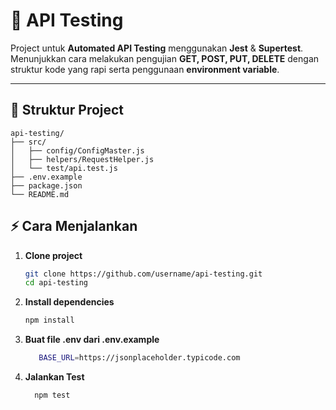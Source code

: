 # 🚀 API Testing

Project untuk **Automated API Testing** menggunakan **Jest** & **Supertest**.  
Menunjukkan cara melakukan pengujian **GET, POST, PUT, DELETE** dengan struktur kode yang rapi serta penggunaan **environment variable**.

---

## 📂 Struktur Project
```
api-testing/
├── src/
│   ├── config/ConfigMaster.js
│   ├── helpers/RequestHelper.js
│   └── test/api.test.js
├── .env.example
├── package.json
└── README.md
```

## ⚡ Cara Menjalankan

1. **Clone project**
   ```bash
   git clone https://github.com/username/api-testing.git
   cd api-testing
2. **Install dependencies**
   ```bash
   npm install
3. **Buat file .env dari .env.example**
    ```bash
       BASE_URL=https://jsonplaceholder.typicode.com
4. **Jalankan Test**
    ```bash      
      npm test
